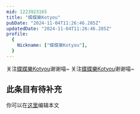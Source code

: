 ```yaml
---
mid: 1223923165
title: "蝶蝶樂Kotyou"
pubDate: "2024-11-04T11:26:46.285Z"
updatedDate: "2024-11-04T11:26:46.285Z"
profile:
  {
    Nickname: ["蝶蝶樂Kotyou"],
  }
---
```


关注[蝶蝶樂Kotyou](https://space.bilibili.com/1223923165)谢谢喵~ 关注[蝶蝶樂Kotyou](https://space.bilibili.com/1223923165)谢谢喵~

## 此条目有待补充
你可以在[这里](https://github.com/Yuhanawa/VTuber.ICU-Content/edit/master/v/蝶蝶樂Kotyou/index.md)编辑本文
